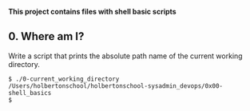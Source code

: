 **This project contains files with shell basic scripts**

## 0. Where am I?
Write a script that prints the absolute path name of the current working directory.
```
$ ./0-current_working_directory
/Users/holbertonschool/holbertonschool-sysadmin_devops/0x00-shell_basics
$
```
